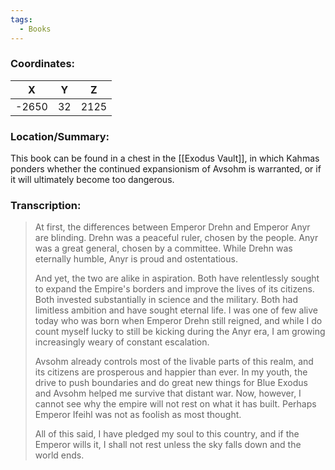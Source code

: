 ```yaml
---
tags:
  - Books
---
```


### Coordinates:
| **X** | **Y**| **Z** |
|:-----:|:----:|:-----:|
|-2650  |32   |2125  |

### Location/Summary:
This book can be found in a chest in the [[Exodus Vault]], in which Kahmas ponders whether the continued expansionism of Avsohm is warranted, or if it will ultimately become too dangerous.

### Transcription:
> At first, the differences between Emperor Drehn and Emperor Anyr are blinding. Drehn was a peaceful ruler, chosen by the people. Anyr was a great general, chosen by a committee. While Drehn was eternally humble, Anyr is proud and ostentatious.
>
> And yet, the two are alike in aspiration. Both have relentlessly sought to expand the Empire's borders and improve the lives of its citizens. Both invested substantially in science and the military. Both had limitless ambition and have sought eternal life. I was one of few alive today who was born when Emperor Drehn still reigned, and while I do count myself lucky to still be kicking during the Anyr era, I am growing increasingly weary of constant escalation.
>
> Avsohm already controls most of the livable parts of this realm, and its citizens are prosperous and happier than ever. In my youth, the drive to push boundaries and do great new things for Blue Exodus and Avsohm helped me survive that distant war. Now, however, I cannot see why the empire will not rest on what it has built. Perhaps Emperor Ifeihl was not as foolish as most thought.
>
> All of this said, I have pledged my soul to this country, and if the Emperor wills it, I shall not rest unless the sky falls down and the world ends.

